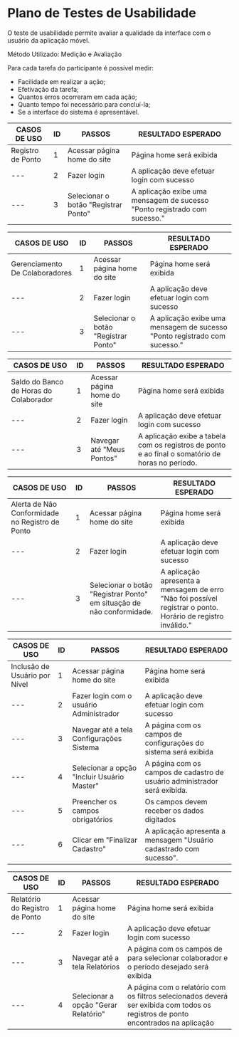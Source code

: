 # Plano de Testes de Usabilidade

O teste de usabilidade permite avaliar a qualidade da interface com o usuário da aplicação móvel.

Método Utilizado: Medição e Avaliação

Para cada tarefa do participante é possível medir:

- Facilidade em realizar a ação;
- Efetivação da tarefa;
- Quantos erros ocorreram em cada ação;
- Quanto tempo foi necessário para concluí-la;
- Se a interface do sistema é apresentável.

| **CASOS DE USO** | **ID** | **PASSOS** | **RESULTADO ESPERADO** |
| --- | --- | --- | --- |
| Registro de Ponto | 1 | Acessar página home do site | Página home será exibida |
| --- | 2 | Fazer login | A aplicação deve efetuar login com sucesso |
| --- | 3 | Selecionar o botão "Registrar Ponto" | A aplicação exibe uma mensagem de sucesso "Ponto registrado com sucesso." |

| **CASOS DE USO** | **ID** | **PASSOS** | **RESULTADO ESPERADO** |
| --- | --- | --- | --- |
| Gerenciamento De Colaboradores | 1 | Acessar página home do site | Página home será exibida |
| --- | 2 | Fazer login | A aplicação deve efetuar login com sucesso |
| --- | 3 | Selecionar o botão "Registrar Ponto" | A aplicação exibe uma mensagem de sucesso "Ponto registrado com sucesso." |

| **CASOS DE USO** | **ID** | **PASSOS** | **RESULTADO ESPERADO** |
| --- | --- | --- | --- |
| Saldo do Banco de Horas do Colaborador | 1 | Acessar página home do site | Página home será exibida |
| --- | 2 | Fazer login | A aplicação deve efetuar login com sucesso |
| --- | 3 | Navegar até "Meus Pontos" | A aplicação exibe a tabela com os registros de ponto e ao final o somatório de horas no período. |

| **CASOS DE USO** | **ID** | **PASSOS** | **RESULTADO ESPERADO** |
| --- | --- | --- | --- |
| Alerta de Não Conformidade no Registro de Ponto | 1 | Acessar página home do site | Página home será exibida |
| --- | 2 | Fazer login | A aplicação deve efetuar login com sucesso |
| --- | 3 | Selecionar o botão "Registrar Ponto" em situação de não conformidade. | A aplicação apresenta a mensagem de erro "Não foi possível registrar o ponto. Horário de registro inválido." |

| **CASOS DE USO** | **ID** | **PASSOS** | **RESULTADO ESPERADO** |
| --- | --- | --- | --- |
| Inclusão de Usuário por Nível | 1 | Acessar página home do site | Página home será exibida |
| --- | 2 | Fazer login com o usuário Administrador | A aplicação deve efetuar login com sucesso |
| --- | 3 | Navegar até a tela Configurações Sistema | A página com os campos de configurações do sistema será exibida |
| --- | 4 | Selecionar a opção "Incluir Usuário Master" | A página com os campos de cadastro de usuário administrador será exibida. |
| --- | 5 | Preencher os campos obrigatórios | Os campos devem receber os dados digitados |
| --- | 6 | Clicar em "Finalizar Cadastro" | A aplicação apresenta a mensagem "Usuário cadastrado com sucesso". |

| **CASOS DE USO** | **ID** | **PASSOS** | **RESULTADO ESPERADO** |
| --- | --- | --- | --- |
| Relatório do Registro de Ponto | 1 | Acessar página home do site | Página home será exibida |
| --- | 2 | Fazer login | A aplicação deve efetuar login com sucesso |
| --- | 3 | Navegar até a tela Relatórios | A página com os campos de para selecionar colaborador e o período desejado será exibida |
| --- | 4 | Selecionar a opção "Gerar Relatório" | A página com o relatório com os filtros selecionados deverá ser exibida com todos os registros de ponto encontrados na aplicação |